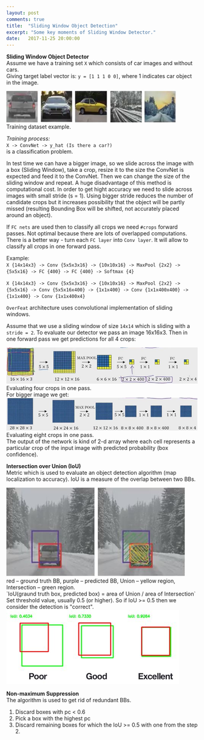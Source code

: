```yaml
---
layout: post
comments: true
title:  "Sliding Window Object Detection"
excerpt: "Some key moments of Sliding Window Detector."
date:   2017-11-25 20:00:00
---
```

**Sliding Window Object Detector**  
Assume we have a training set `X` which consists of car images and without cars.  
Giving target label vector is: `y = [1 1 1 0 0]`, where 1 indicates car object in the image.

<div class="imgcap">
<img src="/assets/break/cars.JPG">
<div class="thecap">
 Training dataset example.
</div>
</div>

*Training process:*  
`X -> ConvNet -> y_hat (Is there a car?)`  
is a classification problem.

In test time we can have a bigger image, so we slide across the image with a box (Sliding Window), take a crop, resize it to the size the ConvNet is expected and feed it to the ConvNet. Then we can change the size of the sliding window and repeat. 
A huge disadvantage of this method is computational cost. In order to get hight accuracy we need to slide across images with small stride (s = 1). Using bigger stride reduces the number of candidate crops but it increases possibility that the object will be partly missed (resulting Bounding Box will be shifted, not accurately placed around an object).

If `FC nets` are used then to classify all crops we need `#crops` forward passes. Not optimal because there are lots of overlapped computations.
There is a better way - turn each `FC layer` into `Conv layer`. It will allow to classify all crops in one forward pass.

Example:  
`X {14x14x3} -> Conv {5x5x3x16} -> {10x10x16} -> MaxPool {2x2} -> {5x5x16} -> FC {400} -> FC {400} -> Softmax {4}`  

``X {14x14x3} -> Conv {5x5x3x16} -> {10x10x16} -> MaxPool {2x2} -> {5x5x16} -> Conv {5x5x16x400} -> {1x1x400} -> Conv {1x1x400x400} -> {1x1x400} -> Conv {1x1x400x4}``

`OverFeat` architecture uses convolutional implementation of sliding windows.

Assume that we use a sliding window of size `14x14` which is sliding with a `stride = 2`. To evaluate our detector we pass an image 16x16x3. Then in one forward pass we get predictions for all 4 crops:  
<div class="imgcap">
<img src="/assets/break/fc-to-conv.JPG">
<div class="thecap">
 Evaluating four crops in one pass.
</div>
</div>
For bigger image we get:
<div class="imgcap">
<img src="/assets/break/sliding-window-net.JPG">
<div class="thecap">
 Evaluating eight crops in one pass.
</div>
</div>
The output of the network is kind of 2-d array where each cell represents a particular crop of the input image with predicted probability (box confidence).

**Intersection over Union (IoU)**  
Metric which is used to evaluate an object detection algorithm (map localization to accuracy). IoU is a measure of the overlap between two BBs.
<div class="imgcap">
<img src="/assets/break/IoU.JPG">
<div class="thecap">
 red – ground truth BB, purple – predicted BB, Union – yellow region, Intersection – green region.
</div>
</div>
`IoU(graund truth box, predicted box) = area of Union / area of Intersection`  
Set threshold value, usually 0.5 (or higher). So if IoU >= 0.5 then we consider the detection is "correct".
<div class="imgcap">
<img src="/assets/break/IoU-example.JPG">
</div>

**Non-maximum Suppression**  
The algorithm is used to get rid of redundant BBs.  
1) Discard boxes with pc < 0.6  
2) Pick a box with the highest pc  
3) Discard remaining boxes for which the IoU >= 0.5 with one from the step 2.
